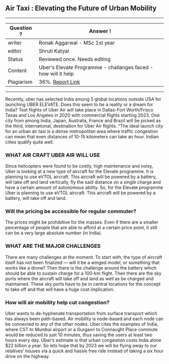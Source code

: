 ## Air Taxi : Elevating the Future of Urban Mobility

---
Question ? | Answer ! |
--- | --- |
writer | Ronak Aggarwal - MSc 1st year|
editor | Shruti Katyal |
Status | Reviewed once. Needs editing |
Content | Uber's Elevate Programme - challanges faced - how will it help |
Plagiarism |	36%. [Report Link](./plag-reports/plag-air-taxis-v1.pdf) |


---

Recently, uber has selected India among 5 global locations outside USA for
launching UBER ELEVATE. Does this seem to be a reality or a dream for India?
Test flights of Uber Air will take place in Dallas-Fort Worth/Frisco Texas and Los
Angeles in 2020 with commercial flights starting 2023. One city from among
India, Japan, Australia, France and Brazil will be picked as the third, international,
destination for Uber Air flights.
“The ideal launch city for an urban air taxi is a dense metropolitan area where
traffic congestion can mean that even distances of 10-15 kilometers can take an
hour. Indian cities qualify quite well.
### WHAT AIR CRAFT UBER AIR WILL USE
Since helicopters were found to be costly, high maintenance and noisy, Uber is looking at a new
type of aircraft for the Elevate programme. It is planning to use eVTOL aircraft.
This aircraft will be powered by a battery, will take off and land vertically, fly the said distance on
a single charge and have a certain amount of autonomous ability.
So, for the Elevate programme Uber is planning to use eVTOL aircraft.
This aircraft will be powered by a battery, will take off and land.
### Will the pricing be accessible for regular commuter?
The prices might be prohibitive for the masses. Even if there are a smaller
percentage of people that are able to afford at a certain price point, it still can be a
very large absolute number (in India).
### WHAT ARE THE MAJOR CHALLENGES
There are many challenges at the moment. To start with, the type of aircraft itself has
not been finalized — will it be a winged model, or something that works like a drone?
Then there is the challenge around the battery which should be able to sustain charge for a
100-km flight.
Then there are the sky ports where the aircraft will take off and land as well as be
charged and maintained. These sky ports have to be in central locations for the concept
to take off and that will have a huge cost implication.
### How will air mobility help cut congestion?
Uber wants to de-hyphenate transportation from surface transport which has
always been path-based. Air mobility is node-based and each node can be
connected to any of the other nodes. Uber cites the examples of India, where CST
to Mumbai airport or a Gurgaon to Connaught Place commute would be reduced to
just 10 minutes, thus saving the users at least two hours every day. Uber’s estimate
is that urban congestion costs India alone $22 billion a year.
So lets hope that by 2023 we will be flying away to our relatives’ houses via a quick and hassle free ride instead of taking a six hour drive on the highway. 


